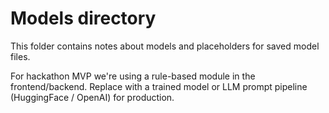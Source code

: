 # Models directory

This folder contains notes about models and placeholders for saved model files.

For hackathon MVP we're using a rule-based module in the frontend/backend.
Replace with a trained model or LLM prompt pipeline (HuggingFace / OpenAI) for production.
